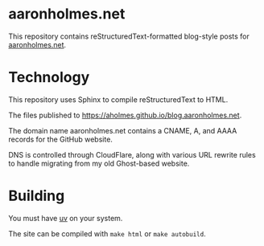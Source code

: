 # aaronholmes.net

This repository contains reStructuredText-formatted blog-style posts for [aaronholmes.net](https://aaronholmes.net).

# Technology

This repository uses Sphinx to compile reStructuredText to HTML.

The files published to https://aholmes.github.io/blog.aaronholmes.net.

The domain name aaronholmes.net contains a CNAME, A, and AAAA records for the GitHub website.

DNS is controlled through CloudFlare, along with various URL rewrite rules to handle migrating from my old Ghost-based website.

# Building

You must have [uv](https://docs.astral.sh/uv/) on your system.

The site can be compiled with `make html` or `make autobuild`.